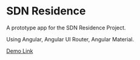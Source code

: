 # SDN Residence

A prototype app for the SDN Residence Project.

Using Angular, Angular UI Router, Angular Material. 

[Demo Link](http://residence-4455.herokuapp.com/)
